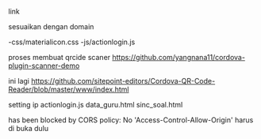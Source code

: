 link 

sesuaikan dengan domain 

-css/materialicon.css
-js/actionlogin.js


proses membuat qrcide scaner
https://github.com/yangnana11/cordova-plugin-scanner-demo


ini lagi
https://github.com/sitepoint-editors/Cordova-QR-Code-Reader/blob/master/www/index.html


setting ip
actionlogin.js
data_guru.html
sinc_soal.html


has been blocked by CORS policy: No 'Access-Control-Allow-Origin'
harus di buka dulu
